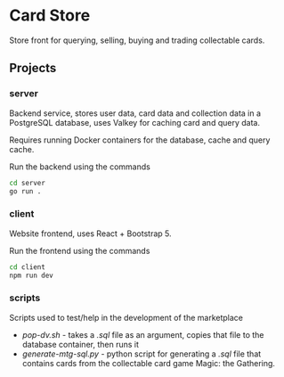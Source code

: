 # Card Store
Store front for querying, selling, buying and trading collectable cards.

## Projects

### server
Backend service, stores user data, card data and collection data in a PostgreSQL database, uses Valkey for caching card and query data.

Requires running Docker containers for the database, cache and query cache.

Run the backend using the commands
```sh
cd server
go run .
```

### client
Website frontend, uses React + Bootstrap 5.

Run the frontend using the commands
```sh
cd client
npm run dev
```

### scripts
Scripts used to test/help in the development of the marketplace
* _pop-dv.sh_ - takes a _.sql_ file as an argument, copies that file to the database container, then runs it
* _generate-mtg-sql.py_ - python script for generating a _.sql_ file that contains cards from the collectable card game Magic: the Gathering.